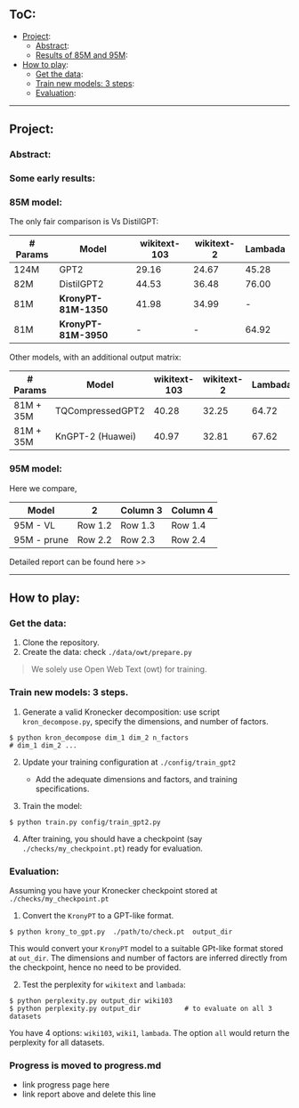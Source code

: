 ## ToC:

* [Project](#project):
    * [Abstract](#Abstract):
    * [Results of 85M and 95M](#Results):
* [How to play](#play):
    * [Get the data](#data):
    * [Train new models: 3 steps](#Train):
    * [Evaluation](#Eval):


---
## Project: <a name="project"> 
### Abstract:<a name="Abstract"> 
### Some early results:<a name="results"> 
### 85M model:

The only fair comparison is Vs DistilGPT:

| # Params  | Model            | wikitext-103 | wikitext-2 | Lambada |
| --- | --- | --- | --- | --- |
| 124M      | GPT2              | 29.16        | 24.67      | 45.28      |
| 82M       | DistilGPT2        | 44.53        | 36.48      | 76.00      |
| 81M       | **KronyPT-81M-1350**  | 41.98        | 34.99      | -          |
| 81M       | **KronyPT-81M-3950**  | -            | -          | 64.92      |


Other models, with an additional output matrix:  

| # Params  | Model            | wikitext-103 | wikitext-2 | Lambada |
| --- | --- | --- | --- | --- |
| 81M + 35M      | TQCompressedGPT2  | 40.28        | 32.25      | 64.72      |
| 81M + 35M      | KnGPT-2 (Huawei)  | 40.97        | 32.81      | 67.62      |


### 95M model:

Here we compare, 

| Model       | 2 | Column 3 | Column 4 |
|----------   |----------|----------|----------|
| 95M - VL    | Row 1.2  | Row 1.3  | Row 1.4  |
| 95M - prune | Row 2.2  | Row 2.3  | Row 2.4  |


Detailed report can be found here >>

---
## How to play: <a name="play"> 
### Get the data: <a name="data"> 
1. Clone the repository.
2. Create the data: check `./data/owt/prepare.py` 
> We solely use Open Web Text (owt) for training. 


### Train new models: 3 steps.<a name="Train"> 

1. Generate a valid Kronecker decomposition: use script `kron_decompose.py`, specify the dimensions, and number of factors.
```
$ python kron_decompose dim_1 dim_2 n_factors
# dim_1 dim_2 ...
```

2. Update your training configuration at `./config/train_gpt2`
	* Add the adequate dimensions and factors, and training specifications.


3. Train the model:
```
$ python train.py config/train_gpt2.py
```

4. After training, you should have a checkpoint (say `./checks/my_checkpoint.pt`) ready for evaluation.
### Evaluation: <a name="eval"> 

Assuming you have your Kronecker checkpoint stored at `./checks/my_checkpoint.pt`

1. Convert the `KronyPT`  to a GPT-like format.
```
$ python krony_to_gpt.py  ./path/to/check.pt  output_dir 
```

This would convert your `KronyPT` model to a suitable GPt-like format stored at `out_dir`. The dimensions and number of factors are inferred directly from the checkpoint, hence no need to be provided.

2. Test the perplexity for `wikitext` and `lambada`:

```
$ python perplexity.py output_dir wiki103
$ python perplexity.py output_dir 			# to evaluate on all 3 datasets

```
You have 4 options: `wiki103`, `wiki1`, `lambada`. The option `all` would return the perplexity for all datasets.

### Progress is moved to progress.md

* link progress page here
* link report above and delete this line

